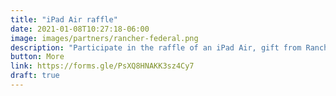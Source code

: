 ```yaml
---
title: "iPad Air raffle"
date: 2021-01-08T10:27:18-06:00
image: images/partners/rancher-federal.png
description: "Participate in the raffle of an iPad Air, gift from Rancher Federal."
button: More
link: https://forms.gle/PsXQ8HNAKK3sz4Cy7 
draft: true
---
```

